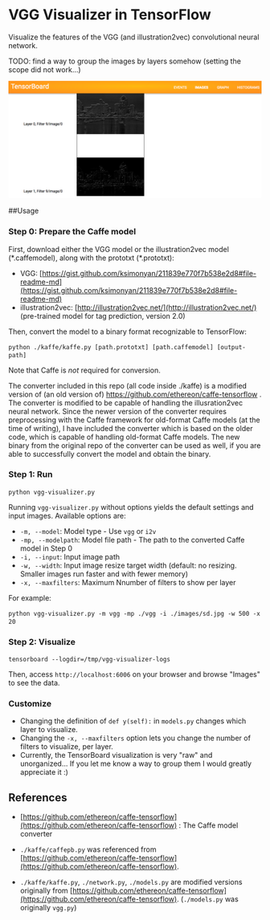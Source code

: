 # VGG Visualizer in TensorFlow

Visualize the features of the VGG (and illustration2vec) convolutional neural network.

TODO: find a way to group the images by layers somehow (setting the scope did not work...)

![Screenshot](./images/screenshot.png)

##Usage

### Step 0: Prepare the Caffe model
First, download either the VGG model or the illustration2vec model (\*.caffemodel), along with the prototxt (\*.prototxt):

- VGG: [https://gist.github.com/ksimonyan/211839e770f7b538e2d8#file-readme-md](https://gist.github.com/ksimonyan/211839e770f7b538e2d8#file-readme-md)
- illustration2vec: [http://illustration2vec.net/](http://illustration2vec.net/)   (pre-trained model for tag prediction, version 2.0)

Then, convert the model to a binary format recognizable to TensorFlow:

	python ./kaffe/kaffe.py [path.prototxt] [path.caffemodel] [output-path]

Note that Caffe is *not* required for conversion.

The converter included in this repo (all code inside ./kaffe) is a modified version of (an old version of) https://github.com/ethereon/caffe-tensorflow . The converter is modified to be capable of handling the illusration2vec neural network. Since the newer version of the converter requires preprocessing with the Caffe framework for old-format Caffe models (at the time of writing), I have included the converter which is based on the older code, which is capable of handling old-format Caffe models. The new binary from the original repo of the converter can be used as well, if you are able to successfully convert the model and obtain the binary.

### Step 1: Run

	python vgg-visualizer.py

Running `vgg-visualizer.py` without options yields the default settings and input images. Available options are:

- `-m, --model`:      Model type - Use `vgg` or `i2v`
- `-mp, --modelpath`: Model file path - The path to the converted Caffe model in Step 0
- `-i, --input`:    Input image path
- `-w, --width`:      Input image resize target width (default: no resizing. Smaller images run faster and with fewer memory)
- `-x, --maxfilters`:      Maximum Nnumber of filters to show per layer

For example:


	python vgg-visualizer.py -m vgg -mp ./vgg -i ./images/sd.jpg -w 500 -x 20

### Step 2: Visualize

	tensorboard --logdir=/tmp/vgg-visualizer-logs

Then, access `http://localhost:6006` on your browser and browse "Images" to see the data.

### Customize
- Changing the definition of `def y(self):` in `models.py` changes which layer to visualize.
- Changing the `-x, --maxfilters` option lets you change the number of filters to visualize, per layer.
- Currently, the TensorBoard visualization is very "raw" and unorganized... If you let me know a way to group them I would greatly appreciate it :)


## References
- [https://github.com/ethereon/caffe-tensorflow](https://github.com/ethereon/caffe-tensorflow) : The Caffe model converter

- `./kaffe/caffepb.py` was referenced from [https://github.com/ethereon/caffe-tensorflow](https://github.com/ethereon/caffe-tensorflow).
- `./kaffe/kaffe.py`, `./network.py`, `./models.py` are modified versions originally from [https://github.com/ethereon/caffe-tensorflow](https://github.com/ethereon/caffe-tensorflow). (`./models.py` was originally `vgg.py`)

